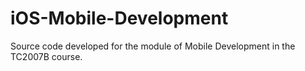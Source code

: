 # iOS-Mobile-Development
Source code developed for the module of Mobile Development in the TC2007B course.
